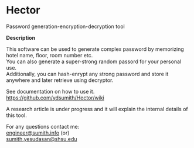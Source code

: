 # Hector
Password generation-encryption-decryption tool

**Description**

This software can be used to generate complex password by memorizing hotel name, floor, room number etc.  
You can also generate a super-strong random passord for your personal use.  
Additionally, you can hash-enrypt any strong password and store it anywhere and later retrieve using decryptor.  

See documentation on how to use it.  
https://github.com/ydsumith/Hector/wiki

A research article is under progress and it will explain the internal details of this tool.  

For any questions contact me:  
engineer@sumith.info  (or)  
sumith.yesudasan@shsu.edu
